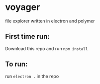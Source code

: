# voyager
file explorer written in electron and polymer
## First time run:
Download this repo and run `npm install`
## To run:
run `electron .` in the repo
